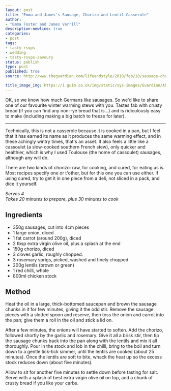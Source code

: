 ```yaml
---
layout: post
title: "Emma and James's Sausage, Chorizo and Lentil Casserole"
author:
- "Emma Foster and James Verrill"
description-newline: true
categories:
- post
tags:
- tasty-rsvps
- wedding
- tasty-rsvps-savoury
status: publish
type: post
published: true
source: http://www.theguardian.com/lifeandstyle/2010/feb/18/sausage-chorizo-lentil-casserole

title_image_img: https://i.guim.co.uk/img/static/sys-images/Guardian/About/General/2010/2/17/1266422979491/sausage-casserole-001.jpg?w=700&q=85&auto=format&sharp=10&s=bf9a4afd109df1b6dd063a567d7aabda
---
```


OK, so we know how much Germans like sausages. So we'd like to share one of our favourite winter warming stews with you. Tastes fab with crusty bread (if you can find any non-rye bread that is...) and is ridiculously easy to make (including making a big batch to freeze for later).

***

Technically, this is not a casserole because it is cooked in a pan, but I feel that it has earned its name as it produces the same warming effect, and in these achingly wintry times, that's an asset. It also feels a little like a cassoulet (a slow-cooked southern French stew), only quicker and healthier, which is why I used Toulouse (the home of cassoulet) sausages, although any will do.

There are two kinds of chorizo: raw, for cooking, and cured, for eating as is. Most recipes specify one or t'other, but for this one you can use either. If using cured, try to get it in one piece from a deli, not sliced in a pack, and dice it yourself.

_Serves 4_<br />
_Takes 20 minutes to prepare, plus 30 minutes to cook_

## Ingredients

* 350g sausages, cut into 4cm pieces
* 1 large onion, diced
* 1 fat carrot (around 200g), diced
* 2 tbsp extra virgin olive oil, plus a splash at the end
* 150g chorizo, diced
* 3 cloves garlic, roughly chopped.
* 3 rosemary sprigs, picked, washed and finely chopped
* 200g lentils (brown or green)
* 1 red chilli, whole
* 800ml chicken stock

## Method

Heat the oil in a large, thick-bottomed saucepan and brown the sausage chunks in it for few minutes, giving it the odd stir. Remove the sausage pieces with a slotted spoon and reserve, then toss the onion and carrot into the pan; give them a roll in the oil and stick a lid on.

After a few minutes, the onions will have started to soften. Add the chorizo, followed shortly by the garlic and rosemary. Give it all a brisk stir, then tip the sausage chunks back into the pan along with the lentils and mix it all thoroughly. Pour in the stock and lob in the chilli, bring to the boil and turn down to a gentle tick-tick simmer, until the lentils are cooked (about 25 minutes). Once the lentils are soft to bite, whack the heat up so the excess stock reduces down (about five minutes).

Allow to sit for another five minutes to settle down before tasting for salt. Serve with a splash of best extra virgin olive oil on top, and a chunk of crusty bread if you like your carbs.
